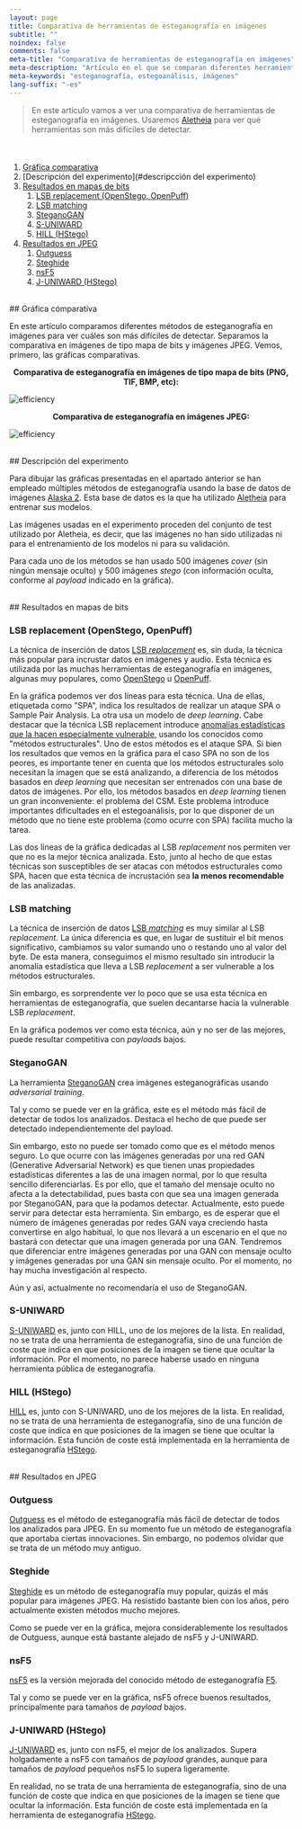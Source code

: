 ```yaml
---
layout: page
title: Comparativa de herramientas de esteganografía en imágenes
subtitle: "" 
noindex: false
comments: false
meta-title: "Comparativa de herramientas de esteganografía en imágenes"
meta-description: "Artículo en el que se comparan diferentes herramientas de esteganografía en imágeens para ver cuáles son más difíciles de detectar."
meta-keywords: "esteganografía, estegoanálisis, imágenes"
lang-suffix: "-es"
---
```


> En este artículo vamos a ver una comparativa de herramientas de esteganografía
> en imágenes. Usaremos 
> [Aletheia](https://github.com/daniellerch/aletheia) para ver qué herramientas
> son más difíciles de detectar.

<style>
    [id]::before {
        content: '';
        display: block;
        height:      70px;
        margin-top: -70px;
        visibility: hidden;
    }
</style>

<div class='menu' style='margin-top:50px'></div>

1. [Gráfica comparativa](#gráfica-comparativa)
2. [Descripción del experimento](#descripcción del experimento)
3. [Resultados en mapas de bits](#resultados-en-mapas-de-bits)
   1. [LSB replacement (OpenStego, OpenPuff)](#lsb-replacement-openstego-openpuff)
   2. [LSB matching](#lsb-matching)
   3. [SteganoGAN](#steganogan)
   4. [S-UNIWARD](#s-uniward)
   5. [HILL (HStego)](#hill-hstego)
4. [Resultados en JPEG](#resultados-en-jpeg)
   1. [Outguess](#outguess)
   2. [Steghide](#steghide)
   3. [nsF5](#nsF5)
   4. [J-UNIWARD (HStego)](#j-uniward-hstego)

<br>
## Gráfica cómparativa

En este artículo comparamos diferentes métodos de esteganografía en imágenes
para ver cuáles son más difíciles de detectar. Separamos la comparativa en
imágenes de tipo mapa de bits y imágenes JPEG. Vemos, primero, las gráficas
comparativas.


<center><b>
Comparativa de esteganografía en imágenes de tipo mapa de bits (PNG, TIF, BMP, etc):
</b></center>

![efficiency](/stego/aletheia/resources/tool_comparison.png?style=centerme)


<center><b>
Comparativa de esteganografía en imágenes JPEG:
</b></center>

![efficiency](/stego/aletheia/resources/tool_comparison_jpeg.png?style=centerme)


<br>
## Descripción del experimento

Para dibujar las gráficas presentadas en el apartado anterior se han empleado
múltiples métodos de esteganografía usando la base de datos de imágenes
[Alaska 2](https://www.kaggle.com/c/alaska2-image-steganalysis). 
Esta base de datos es la que ha utilizado 
[Aletheia](https://github.com/daniellerch/aletheia) 
para entrenar sus modelos. 

Las imágenes usadas en el experimento proceden del conjunto de test utilizado
por Aletheia, es decir, que las imágenes no han sido utilizadas ni para el
entrenamiento de los modelos ni para su validación.

Para cada uno de los métodos se han usado 500 imágenes *cover* (sin ningún
mensaje oculto) y 500 imágenes *stego* (con información oculta, conforme al
*payload* indicado en la gráfica).

<br>
## Resultados en mapas de bits

### LSB replacement (OpenStego, OpenPuff)

La técnica de inserción de datos 
[LSB *replacement*](/stego/lab/intro/lsb-es/#incrustación-de-la-información-con-lsb-replacement)
es, sin duda, la técnica más popular para incrustar datos en imágenes y audio.
Esta técnica es utilizada por las muchas herramientas de esteganografía
en imágenes, algunas muy populares, como [OpenStego](https://www.openstego.com/) 
u [OpenPuff](https://embeddedsw.net/OpenPuff_Steganography_Home.html).

En la gráfica podemos ver dos líneas para esta técnica. Una de ellas, etiquetada
como "SPA", indica los resultados de realizar un ataque SPA o Sample Pair
Analysis. La otra usa un modelo de *deep learning*. Cabe destacar que la
técnica LSB replacement introduce [anomalías estadísticas que la hacen
especialmente vulnerable](/stego/lab/intro/lsb-es/#los-peligros-del-lsb-replacement),
usando los conocidos como "métodos estructurales". Uno de estos métodos es el
ataque SPA. Si bien los resultados que vemos en la gráfica para el caso SPA
no son de los peores, es importante tener en cuenta que los métodos estructurales
solo necesitan la imagen que se está analizando, a diferencia de los métodos
basados en *deep learning* que necesitan ser entrenados con una base de datos
de imágenes. Por ello, los métodos basados en *deep learning* tienen un gran
inconveniente: el problema del CSM. Este problema introduce importantes 
dificultades en el estegoanálisis, por lo que disponer de un método que no
tiene este problema (como ocurre con SPA) facilita mucho la tarea.

Las dos líneas de la gráfica dedicadas al LSB *replacement* nos permiten ver
que no es la mejor técnica analizada. Esto, junto al hecho de que estas 
técnicas son susceptibles de ser atacas con métodos estructurales como SPA,
hacen que esta técnica de incrustación sea **la menos recomendable** de las
analizadas.



### LSB matching

La técnica de inserción de datos 
[LSB *matching*](/stego/lab/intro/lsb-es/#incrustación-de-la-información-con-lsb-matching)
es muy similar al LSB *replacement*. La única diferencia es que, en lugar
de sustituir el bit menos significativo, cambiamos su valor sumando uno 
o restando uno al valor del byte. De esta manera, conseguimos el mismo 
resultado sin introducir la anomalía estadística que lleva a LSB *replacement*
a ser vulnerable a los métodos estructurales.

Sin embargo, es sorprendente ver lo poco que se usa esta técnica en herramientas
de esteganografía, que suelen decantarse hacia la vulnerable LSB *replacement*. 

En la gráfica podemos ver como esta técnica, aún y no ser de las mejores,
puede resultar competitiva con *payloads* bajos.


### SteganoGAN

La herramienta [SteganoGAN](https://github.com/DAI-Lab/SteganoGAN)
crea imágenes esteganográficas usando *adversarial training*.

Tal y como se puede ver en la gráfica, este es el método más fácil de 
detectar de todos los analizados. Destaca el hecho de que puede ser detectado
independientemente del payload. 

Sin embargo, esto no puede ser tomado como que es el método menos seguro. 
Lo que ocurre con las imágenes generadas por una red GAN 
(Generative Adversarial Network) es que tienen
unas propiedades estadísticas diferentes a las de una imagen normal, por lo
que resulta sencillo diferenciarlas. Es por ello, que el tamaño del mensaje
oculto no afecta a la detectabilidad, pues basta con que sea una imagen
generada por SteganoGAN, para que la podamos detectar. Actualmente, esto
puede servir para detectar esta herramienta. Sin embargo, es de esperar que
el número de imágenes generadas por redes GAN vaya creciendo hasta convertirse
en algo habitual, lo que nos llevará a un escenario en el que no bastará
con detectar que una imagen generada por una GAN. Tendremos que diferenciar
entre imágenes generadas por una GAN con mensaje oculto y imágenes generadas
por una GAN sin mensaje oculto. Por el momento, no hay mucha investigación
al respecto.

Aún y así, actualmente no recomendaría el uso de SteganoGAN.



### S-UNIWARD

[S-UNIWARD](https://doi.org/10.1186/1687-417X-2014-1) es, junto con HILL, 
uno de los mejores de la lista. En realidad,
no se trata de una herramienta de esteganografía, sino de una función de
coste que indica en que posiciones de la imagen se tiene que ocultar la 
información. Por el momento, no parece haberse usado en ninguna herramienta
pública de esteganografía.

### HILL (HStego)

[HILL](https://doi.org/10.1109/ICIP.2014.7025854) es, junto con S-UNIWARD, 
uno de los mejores de la lista. En realidad,
no se trata de una herramienta de esteganografía, sino de una función de
coste que indica en que posiciones de la imagen se tiene que ocultar la 
información. Esta función de coste está implementada en la herramienta
de esteganografía [HStego](https://github.com/daniellerch/hstego).




<br>
## Resultados en JPEG

### Outguess

[Outguess](https://en.wikipedia.org/wiki/OutGuess) es el método de 
esteganografía más fácil de detectar de todos los analizados para JPEG.
En su momento fue un método de esteganografía que aportaba ciertas
innovaciones. Sin embargo, no podemos olvidar que se trata de un método
muy antiguo.

### Steghide

[Steghide](https://steghide.sourceforge.net/) es un método de esteganografía
muy popular, quizás el más popular para imágenes JPEG. Ha resistido bastante
bien con los años, pero actualmente existen métodos mucho mejores.

Como se puede ver en la gráfica, mejora considerablemente los resultados 
de Outguess, aunque está bastante alejado de nsF5 y J-UNIWARD.


### nsF5

[nsF5](https://dde.binghamton.edu/download/nsf5simulator/) es la versión
mejorada del conocido método de esteganografía [F5](https://www.semanticscholar.org/paper/F-5-%E2%80%94-A-Steganographic-Algorithm-High-Capacity-Westfeld/149b41d7560d7bd628da502bd3d8122a8317d472).

Tal y como se puede ver en la gráfica, nsF5 ofrece buenos resultados,
principalmente para tamaños de *payload* bajos.


### J-UNIWARD (HStego)

[J-UNIWARD](https://doi.org/10.1186/1687-417X-2014-1) es, junto con nsF5, 
el mejor de los analizados. Supera holgadamente a nsF5 con tamaños de
*payload* grandes, aunque para tamaños de *payload* pequeños nsF5 lo supera
ligeramente.

En realidad, no se trata de una herramienta de esteganografía, sino de 
una función de coste que indica en que posiciones de la imagen se tiene 
que ocultar la información. Esta función de coste está implementada en 
la herramienta de esteganografía [HStego](https://github.com/daniellerch/hstego).


